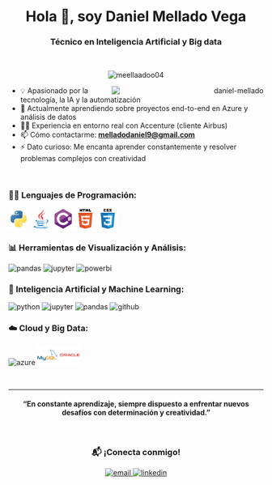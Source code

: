 <h1 align="center">Hola 👋, soy Daniel Mellado Vega</h1>
<h3 align="center">Técnico en Inteligencia Artificial y Big data</h3>

<br>

<p align="center">
  <img src="https://komarev.com/ghpvc/?username=meellaadoo04&label=Profile%20views&color=0e75b6&style=flat" alt="meellaadoo04" />
</p>

<p align="right">
  <img align="right" src="https://raw.githubusercontent.com/Adam-pw/Adam-pw/main/animation_500_kxa883sd.gif" alt="daniel-mellado" width="300" />
</p>

- 💡 Apasionado por la tecnología, la IA y la automatización
- 🌱 Actualmente aprendiendo sobre proyectos end-to-end en Azure y análisis de datos
- 👨‍💻 Experiencia en entorno real con Accenture (cliente Airbus)
- 📫 Cómo contactarme: **melladodaniel9@gmail.com**
- ⚡ Dato curioso: Me encanta aprender constantemente y resolver problemas complejos con creatividad

<br>

<h3 align="left">🧑‍💻 Lenguajes de Programación:</h3>
<p align="left">
  <img src="https://raw.githubusercontent.com/devicons/devicon/master/icons/python/python-original.svg" alt="python" width="40" height="40" />
  <img src="https://raw.githubusercontent.com/devicons/devicon/master/icons/java/java-original.svg" alt="java" width="40" height="40" />
  <img src="https://raw.githubusercontent.com/devicons/devicon/master/icons/csharp/csharp-original.svg" alt="c#" width="40" height="40" />
  <img src="https://raw.githubusercontent.com/devicons/devicon/master/icons/html5/html5-original-wordmark.svg" alt="html" width="40" height="40" />
  <img src="https://raw.githubusercontent.com/devicons/devicon/master/icons/css3/css3-original-wordmark.svg" alt="css" width="40" height="40" />
</p>

<h3 align="left">📊 Herramientas de Visualización y Análisis:</h3>
<p align="left">
  <img src="https://cdn.jsdelivr.net/gh/devicons/devicon/icons/pandas/pandas-original.svg" alt="pandas" width="40" height="40" />
  <img src="https://cdn.jsdelivr.net/gh/devicons/devicon/icons/jupyter/jupyter-original.svg" alt="jupyter" width="40" height="40" />
  <img src="https://img.icons8.com/color/48/000000/power-bi.png" alt="powerbi" width="40" height="40" />
</p>

<h3 align="left">🧠 Inteligencia Artificial y Machine Learning:</h3>
<p align="left">
  <img src="https://cdn.jsdelivr.net/gh/devicons/devicon/icons/python/python-original.svg" alt="python" width="40" height="40" />
  <img src="https://cdn.jsdelivr.net/gh/devicons/devicon/icons/jupyter/jupyter-original.svg" alt="jupyter" width="40" height="40" />
  <img src="https://cdn.jsdelivr.net/gh/devicons/devicon/icons/pandas/pandas-original.svg" alt="pandas" width="40" height="40" />
  <img src="https://cdn.jsdelivr.net/gh/devicons/devicon/icons/github/github-original.svg" alt="github" width="40" height="40" />
</p>

<h3 align="left">☁️ Cloud y Big Data:</h3>
<p align="left">
  <img src="https://cdn.jsdelivr.net/gh/devicons/devicon/icons/azure/azure-original.svg" alt="azure" width="40" height="40" />
  <img src="https://raw.githubusercontent.com/devicons/devicon/master/icons/mysql/mysql-original-wordmark.svg" alt="mysql" width="40" height="40" />
  <img src="https://raw.githubusercontent.com/devicons/devicon/master/icons/oracle/oracle-original.svg" alt="oracle" width="40" height="40" />
</p>

<br>

---

<h4 align="center">“En constante aprendizaje, siempre dispuesto a enfrentar nuevos desafíos con determinación y creatividad.”</h4>

<br>

<h3 align="center">📬 ¡Conecta conmigo!</h3>
<p align="center">
  <a href="mailto:melladodaniel9@gmail.com" target="_blank">
    <img src="https://img.shields.io/badge/Email-Daniel%20Mellado-red?style=for-the-badge&logo=gmail&logoColor=white" alt="email" />
  </a>
  <a href="https://www.linkedin.com/in/daniel-mellado-vega" target="_blank">
    <img src="https://img.shields.io/badge/LinkedIn-Daniel%20Mellado-blue?style=for-the-badge&logo=linkedin&logoColor=white" alt="linkedin" />
  </a>
</p>
